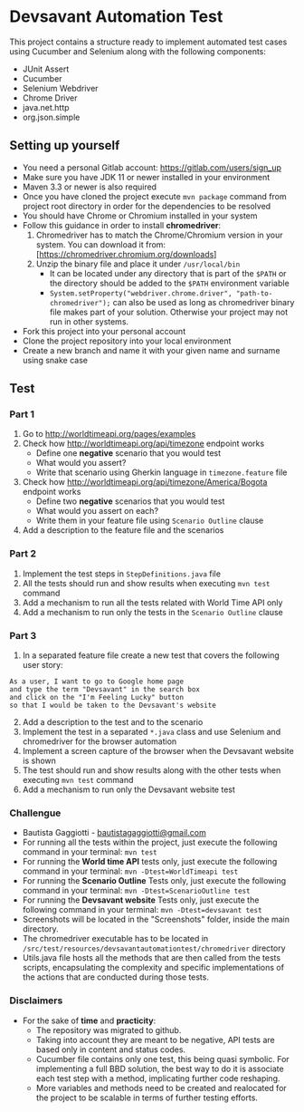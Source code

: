 # Devsavant Automation Test

This project contains a structure ready to implement automated test cases using Cucumber and Selenium along with the following components:

- JUnit Assert
- Cucumber
- Selenium Webdriver
- Chrome Driver
- java.net.http
- org.json.simple

## Setting up yourself

- You need a personal Gitlab account: https://gitlab.com/users/sign_up
- Make sure you have JDK 11 or newer installed in your environment
- Maven 3.3 or newer is also required
- Once you have cloned the project execute `mvn package` command from project root directory in order for the dependencies to be resolved
- You should have Chrome or Chromium installed in your system
- Follow this guidance in order to install **chromedriver**:
    1. Chromedriver has to match the Chrome/Chromium version in your system. You can download it from: [https://chromedriver.chromium.org/downloads]
    2. Unzip the binary file and place it under `/usr/local/bin`
        - It can be located under any directory that is part of the `$PATH` or the directory should be added to the `$PATH` environment variable
        - `System.setProperty("webdriver.chrome.driver", "path-to-chromedriver");` can also be used as long as chromedriver binary file makes part of your solution. Otherwise your project may not run in other systems.
- Fork this project into your personal account
- Clone the project repository into your local environment
- Create a new branch and name it with your given name and surname using snake case

## Test

### Part 1

1. Go to http://worldtimeapi.org/pages/examples
2. Check how http://worldtimeapi.org/api/timezone endpoint works
    - Define one **negative** scenario that you would test
    - What would you assert?
    - Write that scenario using Gherkin language in `timezone.feature` file
3. Check how http://worldtimeapi.org/api/timezone/America/Bogota endpoint works    
    - Define two **negative** scenarios that you would test
    - What would you assert on each?
    - Write them in your feature file using `Scenario Outline` clause
4. Add a description to the feature file and the scenarios

### Part 2

1. Implement the test steps in `StepDefinitions.java` file
2. All the tests should run and show results when executing `mvn test` command
3. Add a mechanism to run all the tests related with World Time API only
4. Add a mechanism to run only the tests in the `Scenario Outline` clause

### Part 3

1. In a separated feature file create a new test that covers the following user story:
```
As a user, I want to go to Google home page
and type the term "Devsavant" in the search box
and click on the "I'm Feeling Lucky" button
so that I would be taken to the Devsavant's website
```
2. Add a description to the test and to the scenario
3. Implement the test in a separated `*.java` class and use Selenium and chromedriver for the browser automation
4. Implement a screen capture of the browser when the Devsavant website is shown
5. The test should run and show results along with the other tests when executing `mvn test` command
6. Add a mechanism to run only the Devsavant website test

### Challengue

   
- Bautista Gaggiotti - bautistagaggiotti@gmail.com
- For running all the tests within the project, just execute the following command in your terminal: `mvn test`
- For running the **World time API** tests only, just execute the following command in your terminal: `mvn -Dtest=WorldTimeapi test`
- For running the **Scenario Outline** Tests only, just execute the following command in your terminal: `mvn -Dtest=ScenarioOutline test`
- For running the **Devsavant website** Tests only, just execute the following command in your terminal: `mvn -Dtest=devsavant test`
- Screenshots will be located in the "Screenshots" folder, inside the main directory.
- The chromedriver executable has to be located in `/src/test/resources/devsavantautomationtest/chromedriver` directory
- Utils.java file hosts all the methods that are then called from the tests scripts, encapsulating the complexity and specific implementations of the actions that are conducted during those tests.   
    

### Disclaimers
- For the sake of **time** and **practicity**:
    - The repository was migrated to github.
    - Taking into account they are meant to be negative, API tests are based only in content and status codes.
    - Cucumber file contains only one test, this being quasi symbolic. For implementing a full BBD solution, the best way to do it is associate each test step with a method, implicating further code reshaping.
    - More variables and methods need to be created and realocated for the project to be scalable in terms of further testing efforts.
     



